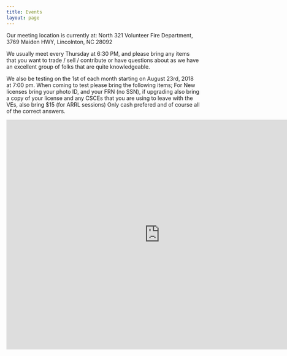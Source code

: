 ```yaml
---
title: Events
layout: page
---
```


Our meeting location is currently at:
North 321 Volunteer Fire Department,
3769 Maiden HWY,
Lincolnton, NC 28092 

We usually meet every Thursday at 6:30 PM, and please bring any items that you want to trade / sell / contribute or have questions about as we have an excellent group of folks that are quite knowledgeable.

We also be testing on the 1st of each month starting on August 23rd, 2018 at 7:00 pm. When coming to test please bring the following items; For New licenses bring your photo ID, and your FRN (no SSN), if upgrading also bring a copy of your license and any CSCEs that you are using to leave with the VEs, also bring $15 (for ARRL sessions) Only  cash prefered and of course all of the correct answers.

<iframe src="https://calendar.google.com/calendar/embed?height=600&amp;wkst=1&amp;bgcolor=%23FFFFFF&amp;src=kt4nc.carc%40gmail.com&amp;color=%231B887A&amp;src=en.usa%23holiday%40group.v.calendar.google.com&amp;color=%230F4B38&amp;ctz=America%2FNew_York" style="border-width:0" width="800" height="600" frameborder="0" scrolling="no"></iframe>

